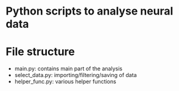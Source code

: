 # Python scripts to analyse neural data

# File structure

* main.py: contains main part of the analysis
* select_data.py: importing/filtering/saving of data
* helper_func.py: various helper functions